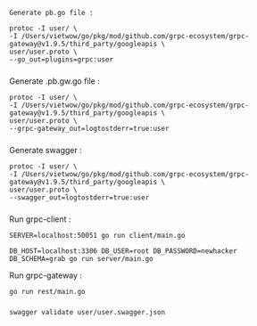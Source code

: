 ```
Generate pb.go file :

protoc -I user/ \
-I /Users/vietwow/go/pkg/mod/github.com/grpc-ecosystem/grpc-gateway@v1.9.5/third_party/googleapis \
user/user.proto \
--go_out=plugins=grpc:user
```

###
Generate .pb.gw.go file :

```
protoc -I user/ \
-I /Users/vietwow/go/pkg/mod/github.com/grpc-ecosystem/grpc-gateway@v1.9.5/third_party/googleapis \
user/user.proto \
--grpc-gateway_out=logtostderr=true:user
```

###
Generate swagger :

```
protoc -I user/ \
-I /Users/vietwow/go/pkg/mod/github.com/grpc-ecosystem/grpc-gateway@v1.9.5/third_party/googleapis \
user/user.proto \
--swagger_out=logtostderr=true:user
```

###
Run grpc-client :
```
SERVER=localhost:50051 go run client/main.go

DB_HOST=localhost:3306 DB_USER=root DB_PASSWORD=newhacker DB_SCHEMA=grab go run server/main.go
```

Run grpc-gateway :
```
go run rest/main.go
```

###

```
swagger validate user/user.swagger.json
```
